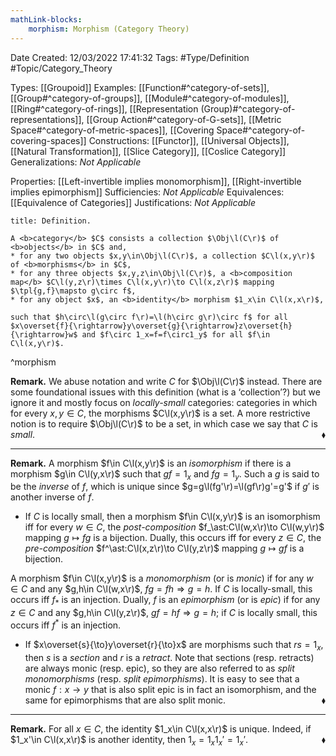 ```yaml
---
mathLink-blocks:
    morphism: Morphism (Category Theory)
---
```


<div class="topSpace"></div>

Date Created: 12/03/2022 17:41:32
Tags: #Type/Definition #Topic/Category_Theory

Types: [[Groupoid]]
Examples: [[Function#^category-of-sets]], [[Group#^category-of-groups]], [[Module#^category-of-modules]], [[Ring#^category-of-rings]], [[Representation (Group)#^category-of-representations]], [[Group Action#^category-of-G-sets]], [[Metric Space#^category-of-metric-spaces]], [[Covering Space#^category-of-covering-spaces]]
Constructions: [[Functor]], [[Universal Objects]], [[Natural Transformation]], [[Slice Category]], [[Coslice Category]]
Generalizations: <i>Not Applicable</i>

Properties: [[Left-invertible implies monomorphism]], [[Right-invertible implies epimorphism]]
Sufficiencies: <i>Not Applicable</i>
Equivalences: [[Equivalence of Categories]]
Justifications: <i>Not Applicable</i>

``` ad-Definition
title: Definition.

A <b>category</b> $C$ consists a collection $\Obj\l(C\r)$ of <b>objects</b> in $C$ and, 
* for any two objects $x,y\in\Obj\l(C\r)$, a collection $C\l(x,y\r)$ of <b>morphisms</b> in $C$,
* for any three objects $x,y,z\in\Obj\l(C\r)$, a <b>composition map</b> $C\l(y,z\r)\times C\l(x,y\r)\to C\l(x,z\r)$ mapping $\tpl{g,f}\mapsto g\circ f$,
* for any object $x$, an <b>identity</b> morphism $1_x\in C\l(x,x\r)$,

such that $h\circ\l(g\circ f\r)=\l(h\circ g\r)\circ f$ for all $x\overset{f}{\rightarrow}y\overset{g}{\rightarrow}z\overset{h}{\rightarrow}w$ and $f\circ 1_x=f=f\circ1_y$ for all $f\in C\l(x,y\r)$.

```
^morphism

<b>Remark.</b> We abuse notation and write $C$ for $\Obj\l(C\r)$ instead. There are some foundational issues with this definition (what is a ‘collection’?) but we ignore it and mostly focus on <i>locally-small</i> categories: categories in which for every $x,y\in C$, the morphisms $C\l(x,y\r)$ is a set. A more restrictive notion is to require $\Obj\l(C\r)$ to be a set, in which case we say that $C$ is <i>small</i>.<span style="float:right;">$\blacklozenge$</span>

---

<b>Remark.</b> A morphism $f\in C\l(x,y\r)$ is an <i>isomorphism</i> if there is a morphism $g\in C\l(y,x\r)$ such that $gf=1_x$ and $fg=1_y$. Such a $g$ is said to be the <i>inverse</i> of $f$, which is unique since $g=g\l(fg'\r)=\l(gf\r)g'=g'$ if $g'$ is another inverse of $f$.
* If $C$ is locally small, then a morphism $f\in C\l(x,y\r)$ is an isomorphism iff for every $w\in C$, the <i>post-composition</i> $f_\ast:C\l(w,x\r)\to C\l(w,y\r)$ mapping $g\mapsto fg$ is a bijection. Dually, this occurs iff for every $z\in C$, the <i>pre-composition</i> $f^\ast:C\l(x,z\r)\to C\l(y,z\r)$ mapping $g\mapsto gf$ is a bijection.

A morphism $f\in C\l(x,y\r)$ is a <i>monomorphism</i> (or is <i>monic</i>) if for any $w\in C$ and any $g,h\in C\l(w,x\r)$, $fg=fh\Rightarrow g=h$. If $C$ is locally-small, this occurs iff $f_\ast$ is an injection. Dually, $f$ is an <i>epimorphism</i> (or is <i>epic</i>) if for any $z\in C$ and any $g,h\in C\l(y,z\r)$, $gf=hf\Rightarrow g=h$; if $C$ is locally small, this occurs iff $f^\ast$ is an injection.
* If $x\overset{s}{\to}y\overset{r}{\to}x$ are morphisms such that $rs=1_x$, then $s$ is a <i>section</i> and $r$ is a <i>retract</i>. Note that sections (resp. retracts) are always monic (resp. epic), so they are also referred to as <i>split monomorphisms</i> (resp. <i>split epimorphisms</i>). It is easy to see that a monic $f:x\to y$ that is also split epic is in fact an isomorphism, and the same for epimorphisms that are also split monic.<span style="float:right;">$\blacklozenge$</span>

---

<b>Remark.</b> For all $x\in C$, the identity $1_x\in C\l(x,x\r)$ is unique. Indeed, if $1_x'\in C\l(x,x\r)$ is another identity, then $1_x=1_x1_x'=1_x'$.<span style="float:right;">$\blacklozenge$</span>
